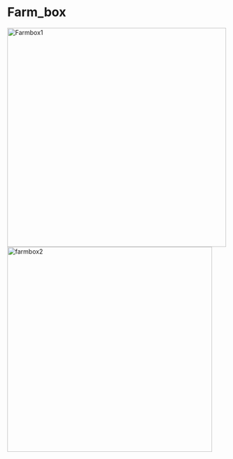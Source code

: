 # Farm_box
<img width="500" alt="Farmbox1" src="https://user-images.githubusercontent.com/33030614/122678483-be56e500-d204-11eb-9d1f-39c4676f304d.PNG">
<img width="468" alt="farmbox2" src="https://user-images.githubusercontent.com/33030614/122678485-c151d580-d204-11eb-9b13-e1c5bd4c89a6.PNG">
